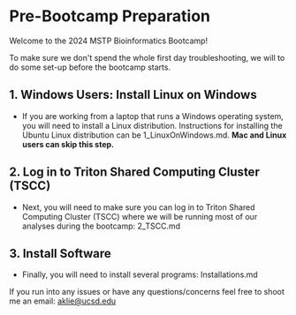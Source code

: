 # Pre-Bootcamp Preparation
Welcome to the 2024 MSTP Bioinformatics Bootcamp! 

To make sure we don't spend the whole first day troubleshooting, we will to do some set-up before the bootcamp starts.

## 1. Windows Users: Install Linux on Windows
- If you are working from a laptop that runs a Windows operating system, you will need to install a Linux distribution. Instructions for installing the Ubuntu Linux distribution can be 1_LinuxOnWindows.md. **Mac and Linux users can skip this step.**

## 2. Log in to Triton Shared Computing Cluster (TSCC)
- Next, you will need to make sure you can log in to Triton Shared Computing Cluster (TSCC) where we will be running most of our analyses during the bootcamp: 2_TSCC.md

## 3. Install Software
- Finally, you will need to install several programs: Installations.md

If you run into any issues or have any questions/concerns feel free to shoot me an email: aklie@ucsd.edu
